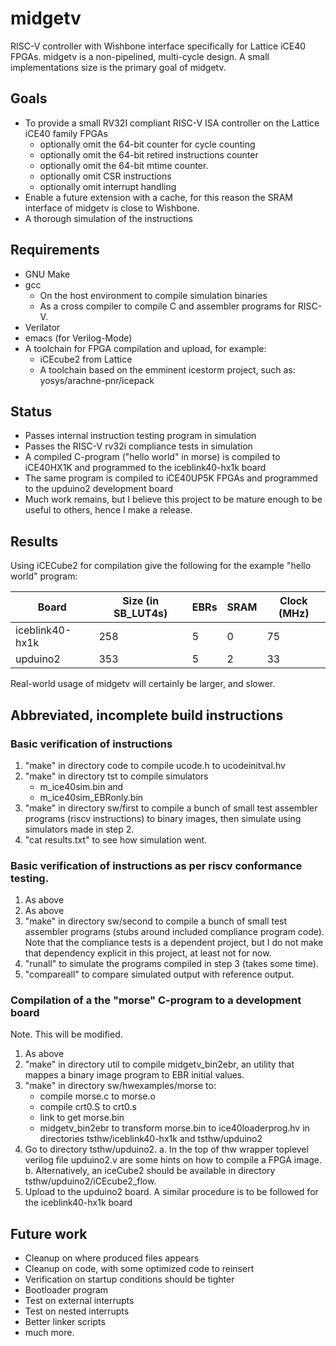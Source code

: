 # midgetv
RISC-V controller with Wishbone interface specifically for Lattice iCE40 FPGAs. midgetv is a non-pipelined, multi-cycle design. A small implementations size is the primary goal of midgetv.

## Goals
- To provide a small RV32I compliant RISC-V ISA controller on the Lattice iCE40 family FPGAs
  - optionally omit the 64-bit counter for cycle counting
  - optionally omit the 64-bit retired instructions counter
  - optionally omit the 64-bit mtime counter.
  - optionally omit CSR instructions
  - optionally omit interrupt handling
- Enable a future extension with a cache, for this reason the SRAM interface of midgetv is close to Wishbone. 
- A thorough simulation of the instructions

## Requirements
- GNU Make
- gcc
  - On the host environment to compile simulation binaries
  - As a cross compiler to compile C and assembler programs for RISC-V.
- Verilator
- emacs (for Verilog-Mode)
- A toolchain for FPGA compilation and upload, for example:
  - iCEcube2 from Lattice
  - A toolchain based on the emminent icestorm project, such as: yosys/arachne-pnr/icepack 
  
## Status 
- Passes internal instruction testing program in simulation
- Passes the RISC-V rv32i compliance tests in simulation
- A compiled C-program ("hello world" in morse) is compiled to iCE40HX1K and programmed to the iceblink40-hx1k board
- The same program is compiled to iCE40UP5K FPGAs and programmed to the upduino2 development board
- Much work remains, but I believe this project to be mature enough to be useful to others, hence I make a release.

## Results
Using iCECube2 for compilation give the following for the example "hello world" program:

| Board           | Size (in SB_LUT4s) | EBRs | SRAM | Clock (MHz)       |
| --------------- | --------- | -------- | -------- | ----------  |
| iceblink40-hx1k | 258       |  5 | 0 | 75         |
| upduino2        | 353       |  5 | 2 | 33         |

Real-world usage of midgetv will certainly be larger, and slower.

## Abbreviated, incomplete build instructions

### Basic verification of instructions
1. "make" in directory code to compile ucode.h to ucodeinitval.hv
2. "make" in directory tst to compile simulators
   - m_ice40sim.bin and
   - m_ice40sim_EBRonly.bin
3. "make" in directory sw/first to compile a bunch of small test
   assembler programs (riscv instructions) to binary images, then
   simulate using simulators made in step 2.
4. "cat results.txt" to see how simulation went.

### Basic verification of instructions as per riscv conformance testing.
1. As above
2. As above
3. "make" in directory sw/second to compile a bunch of small test
   assembler programs (stubs around included compliance program code).
   Note that the compliance tests is a dependent project, but I do
   not make that dependency explicit in this project, at least not
   for now.
4. "runall" to simulate the programs compiled in step 3 (takes some time).
5. "compareall" to compare simulated output with reference output.

### Compilation of a the "morse" C-program to a development board
Note. This will be modified.
1. As above
2. "make" in directory util to compile midgetv_bin2ebr, an utility that
   mappes a binary image program to EBR initial values.
3. "make" in directory sw/hwexamples/morse to:
   - compile morse.c to morse.o
   - compile crt0.S to crt0.s
   - link to get morse.bin
   - midgetv_bin2ebr to transform morse.bin to ice40loaderprog.hv in
     directories tsthw/iceblink40-hx1k and tsthw/upduino2
4. Go to directory tsthw/upduino2.
   a. In the top of thw wrapper toplevel
      verilog file upduino2.v are some hints on how to compile a FPGA image.
   b. Alternatively, an iceCube2 should be available in directory
      tsthw/upduino2/iCEcube2_flow.
5. Upload to the upduino2 board. A similar procedure is to be followed for
   the iceblink40-hx1k board
   

## Future work
- Cleanup on where produced files appears
- Cleanup on code, with some optimized code to reinsert
- Verification on startup conditions should be tighter
- Bootloader program
- Test on external interrupts
- Test on nested interrupts
- Better linker scripts
- much more.


